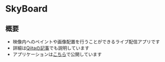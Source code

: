 # SkyBoard
## 概要
- 映像内へのペイントや画像配置を行うことができるライブ配信アプリです
- 詳細は[Qiitaの記事](https://qiita.com/KOU256/items/2d9dc37f55dae68be7b4)でも説明しています
- アプリケーションは[こちら](https://skyboard-9bf56.web.app/)で公開しています